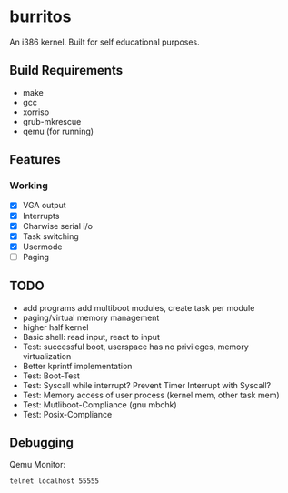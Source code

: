# burritos
An i386 kernel. Built for self educational purposes.

## Build Requirements
- make
- gcc
- xorriso
- grub-mkrescue
- qemu (for running)

## Features
### Working
- [x] VGA output
- [x] Interrupts
- [x] Charwise serial i/o
- [x] Task switching
- [x] Usermode
- [ ] Paging

## TODO
- add programs add multiboot modules, create task per module
- paging/virtual memory management
- higher half kernel
- Basic shell: read input, react to input
- Test: successful boot, userspace has no privileges, memory virtualization
- Better kprintf implementation
- Test: Boot-Test
- Test: Syscall while interrupt? Prevent Timer Interrupt with Syscall?
- Test: Memory access of user process (kernel mem, other task mem)
- Test: Mutliboot-Compliance (gnu mbchk)
- Test: Posix-Compliance

## Debugging
Qemu Monitor:
```
telnet localhost 55555
```
